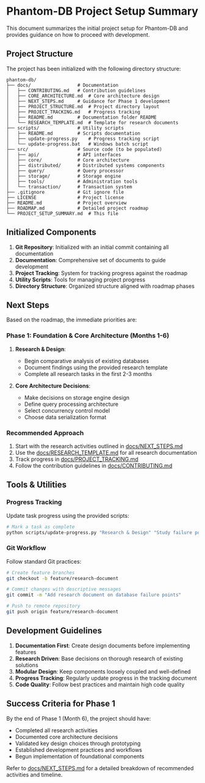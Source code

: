 # Phantom-DB Project Setup Summary

This document summarizes the initial project setup for Phantom-DB and provides guidance on how to proceed with development.

## Project Structure

The project has been initialized with the following directory structure:

```
phantom-db/
├── docs/                 # Documentation
│   ├── CONTRIBUTING.md   # Contribution guidelines
│   ├── CORE_ARCHITECTURE.md  # Core architecture design
│   ├── NEXT_STEPS.md     # Guidance for Phase 1 development
│   ├── PROJECT_STRUCTURE.md  # Project directory layout
│   ├── PROJECT_TRACKING.md   # Progress tracking
│   ├── README.md         # Documentation folder README
│   └── RESEARCH_TEMPLATE.md  # Template for research documents
├── scripts/              # Utility scripts
│   ├── README.md         # Scripts documentation
│   ├── update-progress.py    # Progress tracking script
│   └── update-progress.bat   # Windows batch script
├── src/                  # Source code (to be populated)
│   ├── api/              # API interfaces
│   ├── core/             # Core architecture
│   ├── distributed/      # Distributed systems components
│   ├── query/            # Query processor
│   ├── storage/          # Storage engine
│   ├── tools/            # Administration tools
│   └── transaction/      # Transaction system
├── .gitignore            # Git ignore file
├── LICENSE               # Project license
├── README.md             # Project overview
├── ROADMAP.md            # Detailed project roadmap
└── PROJECT_SETUP_SUMMARY.md  # This file
```

## Initialized Components

1. **Git Repository**: Initialized with an initial commit containing all documentation
2. **Documentation**: Comprehensive set of documents to guide development
3. **Project Tracking**: System for tracking progress against the roadmap
4. **Utility Scripts**: Tools for managing project progress
5. **Directory Structure**: Organized structure aligned with roadmap phases

## Next Steps

Based on the roadmap, the immediate priorities are:

### Phase 1: Foundation & Core Architecture (Months 1-6)

1. **Research & Design**:
   - Begin comparative analysis of existing databases
   - Document findings using the provided research template
   - Complete all research tasks in the first 2-3 months

2. **Core Architecture Decisions**:
   - Make decisions on storage engine design
   - Define query processing architecture
   - Select concurrency control model
   - Choose data serialization format

### Recommended Approach

1. Start with the research activities outlined in [docs/NEXT_STEPS.md](docs/NEXT_STEPS.md)
2. Use the [docs/RESEARCH_TEMPLATE.md](docs/RESEARCH_TEMPLATE.md) for all research documentation
3. Track progress in [docs/PROJECT_TRACKING.md](docs/PROJECT_TRACKING.md)
4. Follow the contribution guidelines in [docs/CONTRIBUTING.md](docs/CONTRIBUTING.md)

## Tools & Utilities

### Progress Tracking
Update task progress using the provided scripts:
```bash
# Mark a task as complete
python scripts/update-progress.py "Research & Design" "Study failure points in existing databases (SQL/NoSQL)" complete
```

### Git Workflow
Follow standard Git practices:
```bash
# Create feature branches
git checkout -b feature/research-document

# Commit changes with descriptive messages
git commit -m "Add research document on database failure points"

# Push to remote repository
git push origin feature/research-document
```

## Development Guidelines

1. **Documentation First**: Create design documents before implementing features
2. **Research Driven**: Base decisions on thorough research of existing solutions
3. **Modular Design**: Keep components loosely coupled and well-defined
4. **Progress Tracking**: Regularly update progress in the tracking document
5. **Code Quality**: Follow best practices and maintain high code quality

## Success Criteria for Phase 1

By the end of Phase 1 (Month 6), the project should have:
- Completed all research activities
- Documented core architecture decisions
- Validated key design choices through prototyping
- Established development practices and workflows
- Begun implementation of foundational components

Refer to [docs/NEXT_STEPS.md](docs/NEXT_STEPS.md) for a detailed breakdown of recommended activities and timeline.